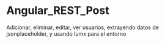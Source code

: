 # Angular_REST_Post
Adicionar, eliminar, editar, ver usuarios, extrayendo datos de jsonplaceholder, y usando lumx para el entorno 
